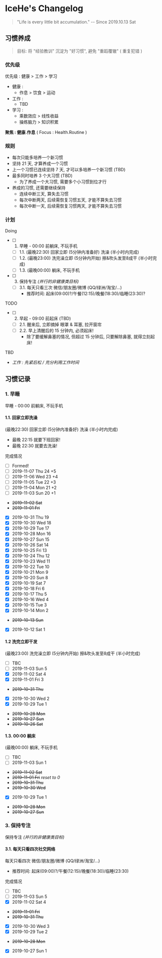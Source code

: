 # IceHe's Changelog

> "Life is every little bit accumulation." -- Since 2019.10.13 Sat

## 习惯养成

> 目标: 将 "经验教训" 沉淀为 "好习惯", 避免 "重蹈覆辙" ( 重复犯错 )

### 优先级

<!-- 重点 -->

优先级 : 健康 > 工作 > 学习

- 健康 :
    - 作息 > 饮食 > 运动
- 工作 :
    - TBD
- 学习 :
    - 乘数效应 > 线性收益
    - 操练脑力 > 知识积累

**聚焦 : 健康.作息** ( Focus : Health.Routine )

### 规则

- 每次只能多培养一个新习惯
- 坚持 21 天, 才算养成一个习惯
- 上一个习惯已连续坚持 7 天, 才可以多培养一个新习惯 (TBD)
- 最多同时培养 3 个大习惯 (TBD)
    - 为了养成一个大习惯, 需要多个小习惯到位才行
- 养成的习惯, 还需要继续保持
    - 连续中断三天, 算失去习惯
    - 每次中断两天, 后续需恢复习惯五天, 才能不算失去习惯
    - 每次中断一天, 后续需恢复习惯两天, 才能不算失去习惯

### 计划

Doing

- [ ] 1. 早睡 - 00:00 前躺床, 不玩手机
    - [ ] 1.1. (最晚22:30) 回家立即 (5分钟内准备好) 洗澡 (半小时内完成)
    - [ ] 1.2. (最晚23:00) 洗完澡立即 (5分钟内开始) 擦&吹头发至8成干 (半小时完成)
    - [ ] 1.3. (最晚00:00) 躺床, 不玩手机
- [ ] 3. 保持专注 _(并行的非健康类目标)_
    - [ ] 3.1. 每天只看三次 微信/朋友圈/微博 (QQ/绿洲/淘宝/…)
        - 推荐时间: 起床(09:00)?/午餐(12:15)/晚餐(18:30)/临睡(23:30)?

TODO

- [ ] 2. 早起 - 09:00 前起床 (TBD)
    - [ ] 2.1. 醒来后, 立即摘掉 眼罩 & 耳塞, 拉开窗帘
    - [ ] 2.2. 早上清醒后的 15 分钟内, 必须起床!
        - 除了要缓解鼻塞的情况, 但超过 15 分钟后, 只要解除鼻塞, 就得立刻起床!

TBD

- _工作 : 先紧后松 / 充分利用工作时间_

## 习惯记录

### 1. 早睡

早睡 - 00:00 前躺床, 不玩手机

#### 1.1. 回家立即洗澡

(最晚22:30) 回家立即 (5分钟内准备好) 洗澡 (半小时内完成)

- 最晚 22:15 就要下班回家!
- 最晚 22:30 就要去洗澡!

完成情况

- [ ] Formed!
- [ ] 2019-11-07 Thu 24 +5
- [ ] 2019-11-06 Wed 23 +4
- [ ] 2019-11-05 Tue 22 +3
- [ ] 2019-11-04 Mon 21 +2
- [ ] 2019-11-03 Sun 20 +1
- ~~2019-11-02 Sat~~
- ~~2019-11-01 Fri~~
- [x] 2019-10-31 Thu 19
- [x] 2019-10-30 Wed 18
- [x] 2019-10-29 Tue 17
- [x] 2019-10-28 Mon 16
- [x] 2019-10-27 Sun 15
- [x] 2019-10-26 Sat 14
- [x] 2019-10-25 Fri 13
- [x] 2019-10-24 Thu 12
- [x] 2019-10-23 Wed 11
- [x] 2019-10-22 Tue 10
- [x] 2019-10-21 Mon 9
- [x] 2019-10-20 Sun 8
- [x] 2019-10-19 Sat 7
- [x] 2019-10-18 Fri 6
- [x] 2019-10-17 Thu 5
- [x] 2019-10-16 Wed 4
- [x] 2019-10-15 Tue 3
- [x] 2019-10-14 Mon 2
- ~~2019-10-13 Sun~~
- [x] 2019-10-12 Sat 1

#### 1.2 洗完立即干发

(最晚23:00) 洗完澡立即 (5分钟内开始) 擦&吹头发至8成干 (半小时完成)

- [ ] TBC
- [ ] 2019-11-03 Sun 5
- [x] 2019-11-02 Sat 4
- [x] 2019-11-01 Fri 3
- ~~2019-10-31 Thu~~
- [x] 2019-10-30 Wed 2
- [x] 2019-10-29 Tue 1
- ~~2019-10-28 Mon~~
- ~~2019-10-27 Sun~~
- ~~2019-10-26 Sat~~

#### 1.3. 00:00 躺床

(最晚00:00) 躺床, 不玩手机

- [ ] TBC
- [ ] 2019-11-03 Sun 1
- ~~2019-11-02 Sat~~
- ~~2019-11-01 Fri~~ _reset to 0_
- ~~2019-10-31 Thu~~
- ~~2019-10-30 Wed~~
- [x] 2019-10-29 Tue 1
- ~~2019-10-28 Mon~~
- ~~2019-10-27 Sun~~

### 3. 保持专注

保持专注 _(并行的非健康类目标)_

#### 3.1. 每天只看四次社交网络

每天只看四次 微信/朋友圈/微博 (QQ/绿洲/淘宝/…)

- 推荐时间: 起床(09:00)?/午餐(12:15)/晚餐(18:30)/临睡(23:30)

完成情况

- [ ] TBC
- [ ] 2019-11-03 Sun 5
- [x] 2019-11-02 Sat 4
- ~~2019-11-01 Fri~~
- ~~2019-10-31 Thu~~
- [x] 2019-10-30 Wed 3
- [x] 2019-10-29 Tue 2
- ~~2019-10-28 Mon~~
- [x] 2019-10-27 Sun 1
